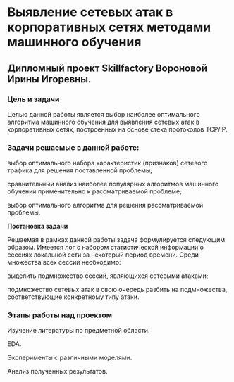 # Выявление сетевых атак в корпоративных сетях методами машинного обучения
## Дипломный проект Skillfactory Вороновой Ирины Игоревны.
 
### Цель и задачи
Целью данной работы является выбор наиболее оптимального алгоритма машинного обучения для выявления сетевых атак в корпоративных сетях, построенных на основе стека протоколов TCP/IP.
 
### Задачи решаемые в данной работе:
 
выбор оптимального набора характеристик (признаков) сетевого трафика для решения поставленной проблемы;
 
сравнительный анализ наиболее популярных алгоритмов машинного обучении применительно к рассматриваемой проблеме;
 
выбор оптимального алгоритма для решения рассматриваемой проблемы.
 
**Постановка задачи**
 
Решаемая в рамках данной работы задача формулируется следующим образом. Имеется лог с набором статистической информации о сессиях локальной сети за некоторый период времени. Среди множества всех сессий необходимо:
 
выделить подмножество сессий, являющихся сетевыми атаками;
 
подмножество сетевых атак в свою очередь разбить на подмножества, соответствующие конкретному типу атаки.
 
### Этапы работы над проектом
 
Изучение литературы по предметной области.
 
EDA.
 
Эксперименты с различными моделями.
 
Анализ полученных результатов.
